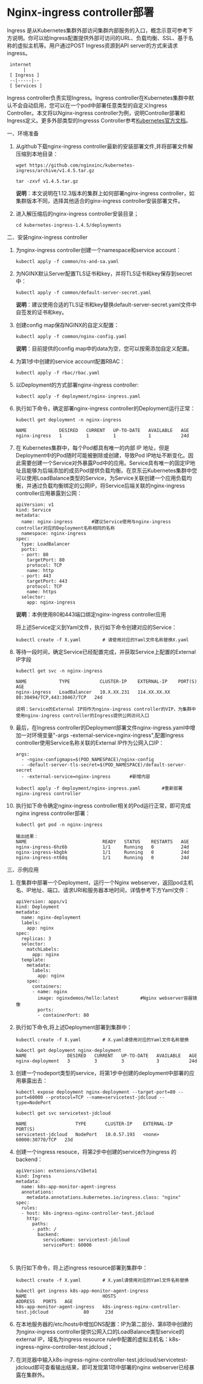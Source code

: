 # Nginx-ingress controller部署
Ingress 是从Kubernetes集群外部访问集群内部服务的入口，概念示意可参考下方说明。你可以给Ingress配置提供外部可访问的URL、负载均衡、SSL、基于名称的虚拟主机等。用户通过POST Ingress资源到API server的方式来请求ingress。 

  ```
   internet
        |
   [ Ingress ]
   --|-----|--
   [ Services ]
  ```
Ingress controller负责实现Ingress。Ingress controller在Kubernetes集群中默认不会自动启用，您可以在一个pod中部署任意类型的自定义Ingress Controller。本文将以Nginx-ingress controller为例，说明Controller部署和Ingress定义。更多外部类型的Ingresss Controller参考[Kubernetes官方文档](https://kubernetes.io/docs/concepts/services-networking/ingress-controllers/)。

一、环境准备
1. 从github下载nginx-ingress controller最新的安装部署文件,并将部署文件解压缩到本地目录：

    ```
    wget https://github.com/nginxinc/kubernetes-ingress/archive/v1.4.5.tar.gz

    tar -zxvf v1.4.5.tar.gz
    ```

    **说明**：本文说明在1.12.3版本的集群上如何部署nginx-ingress controller，如集群版本不同，选择其他适合的ginx-ingress controller安装部署文件。
2. 进入解压缩后的nginx-ingress controller安装目录；

    `
    cd kubernetes-ingress-1.4.5/deployments
    `

二、安装nginx-ingress controller

1. 为nginx-ingress controller创建一个namespace和service account：

    `
    kubectl apply -f common/ns-and-sa.yaml
    `

2. 为NGINX默认Server配置TLS证书和key，并将TLS证书和key保存到secret中：

    `
    kubectl apply -f common/default-server-secret.yaml
    `

    **说明**：建议使用合适的TLS证书和key替换default-server-secret.yaml文件中自签发的证书和key。

3. 创建config map保存NGINX的自定义配置：

    `
    kubectl apply -f common/nginx-config.yaml
    `

    **说明**：目前提供的config map中的data为空，您可以按需添加自定义配置。
  
4. 为第1步中创建的service account配置RBAC：

    `
    kubectl apply -f rbac/rbac.yaml
    `

5. 以Deployment的方式部署nginx-ingress controller:

    `
    kubectl apply -f deployment/nginx-ingress.yaml
    `

6. 执行如下命令，确定部署nginx-ingress controller的Deployment运行正常：

    ```
    kubectl get deployment -n nginx-ingress

    NAME            DESIRED   CURRENT   UP-TO-DATE   AVAILABLE   AGE
    nginx-ingress   1         1         1            1           24d
    ```
7. 在 Kubernetes集群中，每个Pod都具有唯一的内部 IP 地址，但是Deployment中的Pod随时可能被删除或创建，导致Pod IP地址不断变化。因此需要创建一个Service对外暴露Pod中的应用。Service具有唯一的固定IP地址且能够为后端添加的成员Pod提供负载均衡。在京东云Kubernetes集群中您可以使用LoadBalance类型的Service，为Service关联创建一个应用负载均衡，并通过负载均衡绑定的公网IP，将Service后端关联的nginx-ingress controller应用暴露到公网：

    ```
    apiVersion: v1
    kind: Service
    metadata:
      name: nginx-ingress       #建议Service使用与nginx-ingress controller对应的Deployment名称相同的名称
      namespace: nginx-ingress
    spec:
      type: LoadBalancer
      ports:
      - port: 80
        targetPort: 80
        protocol: TCP
        name: http
      - port: 443
        targetPort: 443
        protocol: TCP
        name: https
      selector:
        app: nginx-ingress
    ```
    **说明**：本例使用80和443端口绑定nginx-ingress controller应用

    将上述Service定义到Yaml文件，执行如下命令创建对应的Service：

    ```
    kubectl create -f X.yaml        # 请使用对应的Yaml文件名称替换X.yaml
    ```
8. 等待一段时间，确定Service已经配置完成，并获取Service上配置的External IP字段

    ```
    kubectl get svc -n nginx-ingress

    NAME            TYPE           CLUSTER-IP    EXTERNAL-IP    PORT(S)                      AGE
    nginx-ingress   LoadBalancer   10.X.XX.231   114.XX.XX.XX   80:30494/TCP,443:30467/TCP   24d

    说明：Service的External IP将作为nginx-ingress controller的VIP，为集群中使用nginx-ingress controller的Ingress提供公网访问入口
    ```
9. 最后，在Ingress controller的Deployment部署文件nginx-ingress.yaml中增加一对环境变量"-args -external-service=nginx-ingress",配置Ingress controller使用Service名称关联的External IP作为公网入口IP：

    ```
    args:
      - -nginx-configmaps=$(POD_NAMESPACE)/nginx-config
      - -default-server-tls-secret=$(POD_NAMESPACE)/default-server-secret
      - -external-service=nginx-ingress       #新增内容

    kubectl apply -f deployment/nginx-ingress.yaml        #重新部署nginx-ingress controller
    ```
10. 执行如下命令确定nginx-ingress controller相关的Pod运行正常，即可完成nginx ingress controller部署：

    ```
    kubectl get pod -n nginx-ingress

    输出结果：
    NAME                            READY   STATUS    RESTARTS   AGE
    nginx-ingress-6hz6b             1/1     Running   0          24d
    nginx-ingress-kbgbk             1/1     Running   0          24d
    nginx-ingress-nt68q             1/1     Running   0          24d
    ```

三、示例应用
1. 在集群中部署一个Deployment，运行一个Nginx webserver，返回pod主机名、IP地址、端口、请求URI和服务器本地时间，详情参考下方Yaml文件：

    ```
    apiVersion: apps/v1
    kind: Deployment
    metadata:
      name: nginx-deployment
      labels:
        app: nginx
    spec:
      replicas: 3
      selector:
        matchLabels:
          app: nginx
      template:
        metadata:
          labels:
            app: nginx
        spec:
          containers:
          - name: nginx
            image: nginxdemos/hello:latest        #Nginx webserver容器镜像
            ports:
            - containerPort: 80
    ```
2. 执行如下命令,将上述Deployment部署到集群中：
    ```
    kubectl create -f X.yaml        # X.yaml请使用对应的Yaml文件名称替换

    kubectl get deployment nginx-deployment
    NAME               DESIRED   CURRENT   UP-TO-DATE   AVAILABLE   AGE
    nginx-deployment   3         3         3            3           24d
    ```
3. 创建一个nodeport类型的service，将第1步中创建的deployment中部署的应用暴露出去：

    ```
    kubectl expose deployment nginx-deployment --target-port=80 --port=60000 --protocol=TCP --name=servicetest-jdcloud --type=NodePort
    
    kubectl get svc servicetest-jdcloud

    NAME                  TYPE       CLUSTER-IP    EXTERNAL-IP   PORT(S)
    servicetest-jdcloud   NodePort   10.0.57.193   <none>        60000:30770/TCP   23d
    ```
4. 创建一个ingress resouce，将第2步中创建的service作为ingress 的backend：

    ```
    apiVersion: extensions/v1beta1
    kind: Ingress
    metadata:
      name: k8s-app-monitor-agent-ingress
      annotations:
        metadata.annotations.kubernetes.io/ingress.class: "nginx"
    spec:
      rules:
      - host: k8s-ingress-nginx-controller-test.jdcloud
        http:
          paths:
          - path: /
            backend:
              serviceName: servicetest-jdcloud
              servicePort: 60000

     
5. 执行如下命令，将上述ingress resource部署到集群中：

    ```
    kubectl create -f X.yaml        # X.yaml请使用对应的Yaml文件名称替换

    kubectl get ingress k8s-app-monitor-agent-ingress
    NAME                            HOSTS                                       ADDRESS   PORTS   AGE
    k8s-app-monitor-agent-ingress   k8s-ingress-nginx-controller-test.jdcloud             80      23d
    ```
6. 在本地服务器的/etc/hosts中增加DNS配置：IP为第二部分、第8项中创建的为nginx-ingress controller提供公网入口的LoadBalance类型service的external IP，域名为ingress resource rule中配置的虚拟主机名：k8s-ingress-nginx-controller-test.jdcloud；
7. 在浏览器中输入k8s-ingress-nginx-controller-test.jdcloud/servicetest-jdcloud即可查看输出结果，即可发现第1项中部署的nginx webserver已经暴露在集群外。


    


